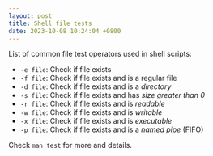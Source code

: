 ```yaml
---
layout: post
title: Shell file tests
date: 2023-10-08 10:24:04 +0800
---
```


List of common file test operators used in shell scripts:

- `-e file`: Check if file exists
- `-f file`: Check if file exists and is a regular file
- `-d file`: Check if file exists and is a *directory*
- `-s file`: Check if file exists and has *size greater than 0*
- `-r file`: Check if file exists and is *readable*
- `-w file`: Check if file exists and is *writable*
- `-x file`: Check if file exists and is *executable*
- `-p file`: Check if file exists and is a *named pipe* (FIFO)

Check `man test` for more and details.
